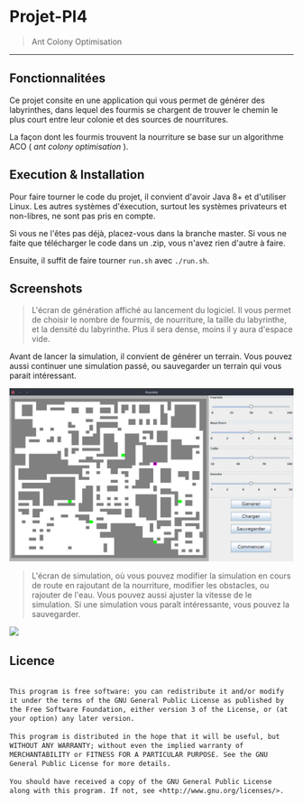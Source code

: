# Projet-PI4

> Ant Colony Optimisation

---
## Fonctionnalitées

Ce projet consite en une application qui vous permet de générer des labyrinthes, dans lequel des fourmis se chargent de trouver le chemin le plus court entre leur colonie et des sources de nourritures.

La façon dont les fourmis trouvent la nourriture se base sur un algorithme ACO ( _ant colony optimisation_ ).


## Execution & Installation

Pour faire tourner le code du projet, il convient d'avoir Java 8+ et d'utiliser Linux. Les autres systèmes d'éxecution, surtout les systèmes privateurs et non-libres, ne sont pas pris en compte.

Si vous ne l'êtes pas déjà, placez-vous dans la branche master. Si vous ne faite que télécharger le code dans un .zip, vous n'avez rien d'autre à faire.

Ensuite, il suffit de faire tourner `run.sh` avec `./run.sh`.

## Screenshots

> L'écran de génération affiché au lancement du logiciel. Il vous permet de choisir le nombre de fourmis, de nourriture, la taille du labyrinthe, et la densité du labyrinthe. Plus il sera dense, moins il y aura d'espace vide.

Avant de lancer la simulation, il convient de générer un terrain. Vous pouvez aussi continuer une simulation passé, ou sauvegarder un terrain qui vous parait intéressant.

![](generation_screen.png)

> L'écran de simulation, où vous pouvez modifier la simulation en cours de route en rajoutant de la nourriture, modifier les obstacles, ou rajouter de l'eau. Vous pouvez aussi ajuster la vitesse de le simulation. Si une simulation vous paraît intéressante, vous pouvez la sauvegarder.

![](simulation_screen.png)

## Licence

```

This program is free software: you can redistribute it and/or modify it under the terms of the GNU General Public License as published by the Free Software Foundation, either version 3 of the License, or (at your option) any later version.

This program is distributed in the hope that it will be useful, but WITHOUT ANY WARRANTY; without even the implied warranty of MERCHANTABILITY or FITNESS FOR A PARTICULAR PURPOSE. See the GNU General Public License for more details.

You should have received a copy of the GNU General Public License along with this program. If not, see <http://www.gnu.org/licenses/>.

```
